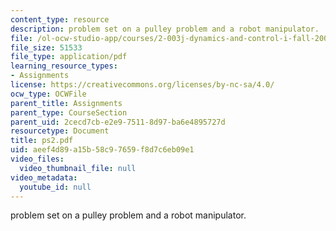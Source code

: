```yaml
---
content_type: resource
description: problem set on a pulley problem and a robot manipulator.
file: /ol-ocw-studio-app/courses/2-003j-dynamics-and-control-i-fall-2007/aeef4d89a15b58c97659f8d7c6eb09e1_ps2.pdf
file_size: 51533
file_type: application/pdf
learning_resource_types:
- Assignments
license: https://creativecommons.org/licenses/by-nc-sa/4.0/
ocw_type: OCWFile
parent_title: Assignments
parent_type: CourseSection
parent_uid: 2cecd7cb-e2e9-7511-8d97-ba6e4895727d
resourcetype: Document
title: ps2.pdf
uid: aeef4d89-a15b-58c9-7659-f8d7c6eb09e1
video_files:
  video_thumbnail_file: null
video_metadata:
  youtube_id: null
---
```

problem set on a pulley problem and a robot manipulator.